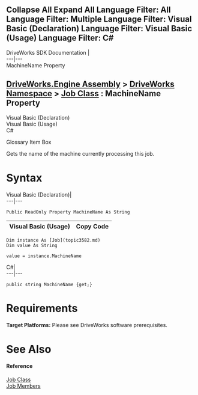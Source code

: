 Collapse All Expand All Language Filter: All  Language Filter: Multiple  Language Filter: Visual Basic (Declaration) Language Filter: Visual Basic (Usage) Language Filter: C#  
---  
DriveWorks SDK Documentation  |   
---|---  
MachineName Property   
  
[DriveWorks.Engine Assembly](topic2156.md) > [DriveWorks Namespace](topic2159.md) > [Job Class](topic3582.md) : MachineName Property  
---  
  
Visual Basic (Declaration)    
Visual Basic (Usage)    
C# 

Glossary Item Box

Gets the name of the machine currently processing this job. 

# Syntax

Visual Basic (Declaration)|   
---|---  
      
    
    Public ReadOnly Property MachineName As String  
  
Visual Basic (Usage)| Copy Code  
---|---  
      
    
    Dim instance As [Job](topic3582.md)
    Dim value As String
     
    value = instance.MachineName  
  
C#|   
---|---  
      
    
    public string MachineName {get;}  
  
# Requirements

**Target Platforms:** Please see DriveWorks software prerequisites.

# See Also

#### Reference

[Job Class](topic3582.md)   
[Job Members](topic3583.md)


